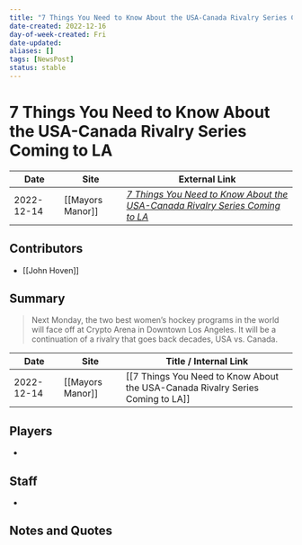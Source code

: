 ```yaml
---
title: "7 Things You Need to Know About the USA-Canada Rivalry Series Coming to LA"
date-created: 2022-12-16
day-of-week-created: Fri
date-updated: 
aliases: []
tags: [NewsPost]
status: stable
---
```


# 7 Things You Need to Know About the USA-Canada Rivalry Series Coming to LA

| Date       | Site             | External Link                                                                                                                                                                               |
| ---------- | ---------------- | ------------------------------------------------------------------------------------------------------------------------------------------------------------------------------------------- |
| 2022-12-14 | [[Mayors Manor]] | [*7 Things You Need to Know About the USA-Canada Rivalry Series Coming to LA*](https://mayorsmanor.com/2022/12/7-things-you-need-to-know-about-the-usa-canada-rivalry-series-coming-to-la/) |

## Contributors
- [[John Hoven]]

## Summary
> Next Monday, the two best women’s hockey programs in the world will face off at Crypto Arena in Downtown Los Angeles. It will be a continuation of a rivalry that goes back decades, USA vs. Canada.

| Date       | Site             | Title / Internal Link                                                          |
| ---------- | ---------------- | ------------------------------------------------------------------------------ |
| 2022-12-14 | [[Mayors Manor]] | [[7 Things You Need to Know About the USA-Canada Rivalry Series Coming to LA]] |

## Players
- 

## Staff
- 

## Notes and Quotes

